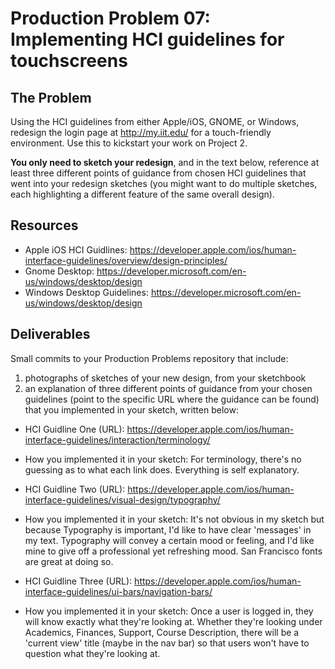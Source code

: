 # Production Problem 07: Implementing HCI guidelines for touchscreens

## The Problem

Using the HCI guidelines from either Apple/iOS, GNOME, or Windows, redesign the login page at
http://my.iit.edu/ for a touch-friendly environment. Use this to kickstart your work on Project 2.

**You only need to sketch your redesign**, and in the text below, reference at least three different
points of guidance from chosen HCI guidelines that went into your redesign sketches (you might
want to do multiple sketches, each highlighting a different feature of the same overall design).

## Resources

* Apple iOS HCI Guidlines:
  https://developer.apple.com/ios/human-interface-guidelines/overview/design-principles/
* Gnome Desktop:
  https://developer.microsoft.com/en-us/windows/desktop/design
* Windows Desktop Guidelines:
  https://developer.microsoft.com/en-us/windows/desktop/design

## Deliverables

Small commits to your Production Problems repository that include:

1) photographs of sketches of your new design, from your sketchbook
2) an explanation of three different points of guidance from your chosen guidelines (point to the
   specific URL where the guidance can be found) that you implemented in your sketch, written below:

* HCI Guidline One (URL): https://developer.apple.com/ios/human-interface-guidelines/interaction/terminology/
* How you implemented it in your sketch: For terminology, there's no guessing as to what each link does. Everything is self explanatory.


* HCI Guidline Two (URL): https://developer.apple.com/ios/human-interface-guidelines/visual-design/typography/
* How you implemented it in your sketch: It's not obvious in my sketch but because Typography is important, I'd like to have clear 'messages' in my text.
Typography will convey a certain mood or feeling, and I'd like mine to give off a professional yet refreshing mood. San Francisco fonts are great at
doing so.

* HCI Guidline Three (URL): https://developer.apple.com/ios/human-interface-guidelines/ui-bars/navigation-bars/
* How you implemented it in your sketch: Once a user is logged in, they will know exactly what they're looking at. Whether they're looking under Academics, Finances, Support, Course Description, there will be a 'current view' title
(maybe in the nav bar) so that users won't have to question what they're looking at.
